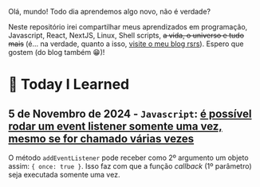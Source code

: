 Olá, mundo! Todo dia aprendemos algo novo, não é verdade? 

Neste repositório irei compartilhar meus aprendizados em programação, Javascript, React, NextJS, Linux, Shell scripts, ~~a vida, o universo e tudo mais~~ (é... na verdade, quanto a isso, [visite o meu blog rsrs](https://estevaocosta.vercel.app/)). Espero que gostem (do blog também 😁)!

# 📝 Today I Learned

## 5 de Novembro de 2024 - `Javascript`: [é possível rodar um event listener somente uma vez, mesmo se for chamado várias vezes](https://dev.to/js_bits_bill/addeventlistener-once-js-bits-565d)

O método `addEventListener` pode receber como 2º argumento um objeto assim: `{ once: true }`. Isso faz com que a função _callback_ (1º parâmetro) seja executada somente uma vez.
